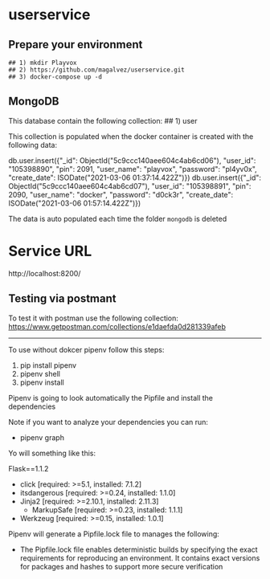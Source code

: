 # userservice

## Prepare your environment

    ## 1) mkdir Playvox
    ## 2) https://github.com/magalvez/userservice.git
    ## 3) docker-compose up -d

## MongoDB
This database contain the following collection:
    ## 1) user
    
This collection is populated when the docker container is created with the following data:

db.user.insert({"_id": ObjectId("5c9ccc140aee604c4ab6cd06"), "user_id": "105398890", "pin": 2091, "user_name": "playvox", "password": "pl4yv0x", "create_date": ISODate("2021-03-06 01:37:14.422Z")})
db.user.insert({"_id": ObjectId("5c9ccc140aee604c4ab6cd07"), "user_id": "105398891", "pin": 2090, "user_name": "docker", "password": "d0ck3r", "create_date": ISODate("2021-03-06 01:57:14.422Z")})

The data is auto populated each time the folder `mongodb` is deleted

# Service URL
http://localhost:8200/

## Testing via postmant
To test it with postman use the following collection:
https://www.getpostman.com/collections/e1daefda0d281339afeb

---------------------------------------------

To use without dokcer pipenv follow this steps:

1) pip install pipenv
2) pipenv shell
3) pipenv install

Pipenv is going to look automatically the Pipfile and install the dependencies

Note if you want to analyze your dependencies you can run:
 * pipenv graph

Yo will something like this:
 
 Flask==1.1.2
  - click [required: >=5.1, installed: 7.1.2]
  - itsdangerous [required: >=0.24, installed: 1.1.0]
  - Jinja2 [required: >=2.10.1, installed: 2.11.3]
    - MarkupSafe [required: >=0.23, installed: 1.1.1]
  - Werkzeug [required: >=0.15, installed: 1.0.1]
  
Pipenv will generate a Pipfile.lock file to manages the following:
  * The Pipfile.lock file enables deterministic builds by specifying the exact 
    requirements for reproducing an environment. It contains exact versions for 
    packages and hashes to support more secure verification
